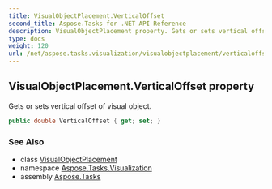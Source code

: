 ```yaml
---
title: VisualObjectPlacement.VerticalOffset
second_title: Aspose.Tasks for .NET API Reference
description: VisualObjectPlacement property. Gets or sets vertical offset of visual object
type: docs
weight: 120
url: /net/aspose.tasks.visualization/visualobjectplacement/verticaloffset/
---
```

## VisualObjectPlacement.VerticalOffset property

Gets or sets vertical offset of visual object.

```csharp
public double VerticalOffset { get; set; }
```

### See Also

* class [VisualObjectPlacement](../)
* namespace [Aspose.Tasks.Visualization](../../visualobjectplacement/)
* assembly [Aspose.Tasks](../../../)


